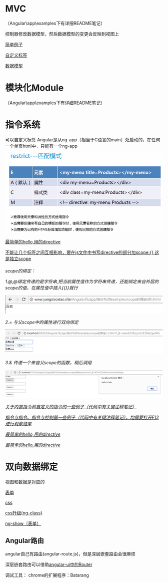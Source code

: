 # MVC 
（Angular\app\examples下有详细README笔记）

 控制器修改数据模型，然后数据模型的变更会反映到视图上

[简单例子](https://xiaoxiaohappy.github.io/AngularJS/app/examples/HelloAngular_MVC.html)

[自定义标签](https://xiaoxiaohappy.github.io/AngularJS/app/examples/HelloAngular_Directive.html)

[数据模型](https://xiaoxiaohappy.github.io/AngularJS/app/examples/HelloAngular_TwoWayDataBinding.html)
# 模块化Module  
（Angular\app\examples下有详细README笔记）
# 指令系统
  可以自定义标签
  Angular是从ng-app（相当于C语言的main）处启动的，在任何一个单页html中，只能有一个ng-app

 ![Alt text](/README_picture/restrict.png "Optional title")

[最简单的hello,用的directive](https://xiaoxiaohappy.github.io/AngularJS/app/指令%20examples/HelloAngular_Directive.html)

[不能让几个标签之间互相影响，要在js文件中书写directive的部分加scope:{},这是独立scope](https://xiaoxiaohappy.github.io/AngularJS/app/指令%20examples/独立scope.html)

<h6> scope的绑定：

1.@,@绑定传递的是字符串,把当前属性值作为字符串传递，还能绑定来自外层的scope的值，在属性值中插入{{}}就行

<img src="README_picture/$scope@.png">

2.= 与父scope中的属性进行双向绑定

<img src="README_picture/$scope=.png">

3.& 传递一个来自父scope的函数，稍后调用

<img src="README_picture/$scope&.png">

[关于内置指令和自定义的指令的一些例子（代码中有关键注释笔记）](https://github.com/xiaoxiaohappy/AngularJS/tree/master/app/%E6%8C%87%E4%BB%A4%20examples)

[指令与指令、指令与控制器一些例子（代码中有关键注释笔记），均需要打开F12进行观察结果](https://github.com/xiaoxiaohappy/AngularJS/tree/master/app/%E6%8C%87%E4%BB%A4%20examples)

[最简单的hello,用的directive](https://xiaoxiaohappy.github.io/AngularJS/app/指令%20examples/HelloAngular_Directive.html)

[最简单的hello,用的directive](https://xiaoxiaohappy.github.io/AngularJS/app/指令%20examples/HelloAngular_Directive.html)

# 双向数据绑定
  视图和数据是对应的

[表单](https://xiaoxiaohappy.github.io/AngularJS/app/form_数据双向绑定.html)

[css](https://xiaoxiaohappy.github.io/AngularJS/app/css_数据双向绑定.html.html)

[css升级(ng-class)](https://xiaoxiaohappy.github.io/AngularJS/app/css(升级ng-class)_数据双向绑定.html)

[ng-show（表单）](https://xiaoxiaohappy.github.io/AngularJS/app/ng-show_数据双向绑定.html)

## Angular路由

angular自己有路由(angular-route.js)，但是深层嵌套路由会很麻烦

深层嵌套路由可以借助[angular-ui中的Router](http://angular-ui.github.io)







调试工具：
chrome的扩展程序：Batarang


